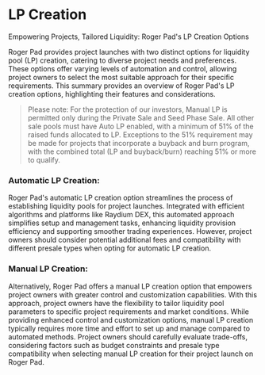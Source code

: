 # LP Creation

Empowering Projects, Tailored Liquidity: Roger Pad's LP Creation Options

Roger Pad provides project launches with two distinct options for liquidity pool (LP) creation, catering to diverse project needs and preferences. These options offer varying levels of automation and control, allowing project owners to select the most suitable approach for their specific requirements. This summary provides an overview of Roger Pad's LP creation options, highlighting their features and considerations.

> Please note: For the protection of our investors, Manual LP is permitted only during the Private Sale and Seed Phase Sale. All other sale pools must have Auto LP enabled, with a minimum of 51% of the raised funds allocated to LP. Exceptions to the 51% requirement may be made for projects that incorporate a buyback and burn program, with the combined total (LP and buyback/burn) reaching 51% or more to qualify.

### &#x20;Automatic LP Creation:

Roger Pad's automatic LP creation option streamlines the process of establishing liquidity pools for project launches. Integrated with efficient algorithms and platforms like Raydium DEX, this automated approach simplifies setup and management tasks, enhancing liquidity provision efficiency and supporting smoother trading experiences. However, project owners should consider potential additional fees and compatibility with different presale types when opting for automatic LP creation.

### &#x20;Manual LP Creation:

Alternatively, Roger Pad offers a manual LP creation option that empowers project owners with greater control and customization capabilities. With this approach, project owners have the flexibility to tailor liquidity pool parameters to specific project requirements and market conditions. While providing enhanced control and customization options, manual LP creation typically requires more time and effort to set up and manage compared to automated methods. Project owners should carefully evaluate trade-offs, considering factors such as budget constraints and presale type compatibility when selecting manual LP creation for their project launch on Roger Pad.
